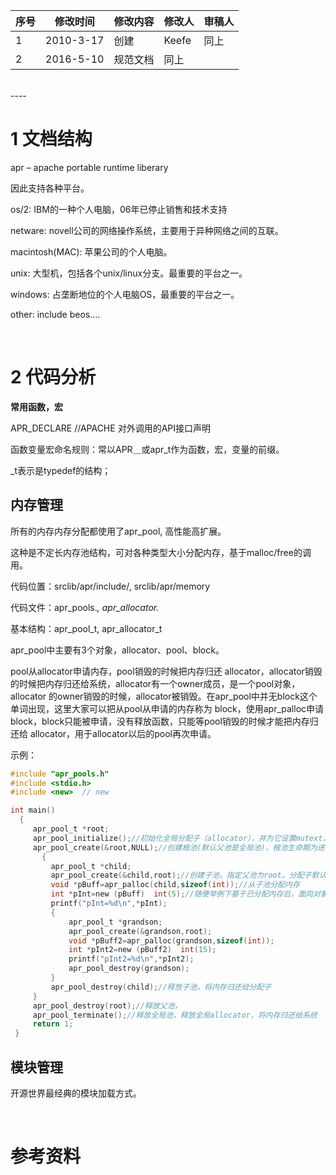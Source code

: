 







| 序号 | 修改时间  | 修改内容 | 修改人 | 审稿人 |
| ---- | --------- | -------- | ------ | ------ |
| 1    | 2010-3-17 | 创建     | Keefe  | 同上   |
| 2    | 2016-5-10 | 规范文档 | 同上   |        |







<br>
----

# 1 文档结构

apr – apache portable runtime liberary

因此支持各种平台。

os/2: IBM的一种个人电脑，06年已停止销售和技术支持

netware: novell公司的网络操作系统，主要用于异种网络之间的互联。

macintosh(MAC): 苹果公司的个人电脑。

unix:     大型机，包括各个unix/linux分支。最重要的平台之一。

windows: 占垄断地位的个人电脑OS，最重要的平台之一。

other: include beos....



<br>

# 2 代码分析

**常用函数，宏**

APR_DECLARE     //APACHE 对外调用的API接口声明

函数变量宏命名规则：常以APR＿或apr_t作为函数，宏，变量的前缀。

_t表示是typedef的结构；



## 内存管理

所有的内存内存分配都使用了apr_pool, 高性能高扩展。

这种是不定长内存池结构，可对各种类型大小分配内存，基于malloc/free的调用。

代码位置：srclib/apr/include/, srclib/apr/memory

代码文件：apr_pools.*,  apr_allocator.*

基本结构：apr_pool_t, apr_allocator_t



apr_pool中主要有3个对象，allocator、pool、block。

pool从allocator申请内存，pool销毁的时候把内存归还 allocator，allocator销毁的时候把内存归还给系统，allocator有一个owner成员，是一个pool对象，allocator 的owner销毁的时候，allocator被销毁。在apr_pool中并无block这个单词出现，这里大家可以把从pool从申请的内存称为 block，使用apr_palloc申请block，block只能被申请，没有释放函数，只能等pool销毁的时候才能把内存归还给 allocator，用于allocator以后的pool再次申请。

示例：

```c
#include "apr_pools.h"
#include <stdio.h>
#include <new>  // new

int main()
  {
     apr_pool_t *root;
     apr_pool_initialize();//初始化全局分配子（allocator），并为它设置mutext，以用于多线程环境，初始化全局池，指定全局分配子的owner是全局池
     apr_pool_create(&root,NULL);//创建根池(默认父池是全局池)，根池生命期为进程生存期。分配子默认为全局分配子
       {
         apr_pool_t *child;
         apr_pool_create(&child,root);//创建子池，指定父池为root。分配子默认为父池分配子
         void *pBuff=apr_palloc(child,sizeof(int));//从子池分配内存
         int *pInt=new (pBuff)  int(5);//随便举例下基于已分配内存后，面向对象构造函数的调用
         printf("pInt=%d\n",*pInt);
         {
             apr_pool_t *grandson;
             apr_pool_create(&grandson,root);
             void *pBuff2=apr_palloc(grandson,sizeof(int));
             int *pInt2=new (pBuff2)  int(15);
             printf("pInt2=%d\n",*pInt2);
             apr_pool_destroy(grandson);
         }
         apr_pool_destroy(child);//释放子池，将内存归还给分配子
     }
     apr_pool_destroy(root);//释放父池，
     apr_pool_terminate();//释放全局池，释放全局allocator，将内存归还给系统
     return 1;
 }
```



## 模块管理

开源世界最经典的模块加载方式。







<br>

# 参考资料

